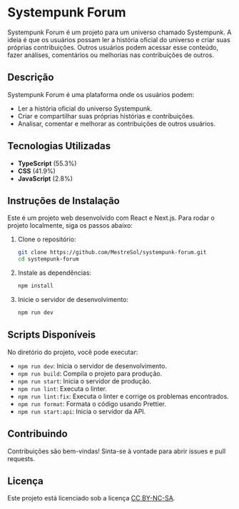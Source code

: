 # Systempunk Forum

Systempunk Forum é um projeto para um universo chamado Systempunk. A ideia é que os usuários possam ler a história oficial do universo e criar suas próprias contribuições. Outros usuários podem acessar esse conteúdo, fazer análises, comentários ou melhorias nas contribuições de outros.

## Descrição

Systempunk Forum é uma plataforma onde os usuários podem:

- Ler a história oficial do universo Systempunk.
- Criar e compartilhar suas próprias histórias e contribuições.
- Analisar, comentar e melhorar as contribuições de outros usuários.

## Tecnologias Utilizadas

- **TypeScript** (55.3%)
- **CSS** (41.9%)
- **JavaScript** (2.8%)

## Instruções de Instalação

Este é um projeto web desenvolvido com React e Next.js. Para rodar o projeto localmente, siga os passos abaixo:

1. Clone o repositório:
   ```bash
   git clone https://github.com/MestreSol/systempunk-forum.git
   cd systempunk-forum
   ```
2. Instale as dependências:
   ```bash
   npm install
   ```
3. Inicie o servidor de desenvolvimento:
   ```bash
   npm run dev
   ```

## Scripts Disponíveis

No diretório do projeto, você pode executar:

- `npm run dev`: Inicia o servidor de desenvolvimento.
- `npm run build`: Compila o projeto para produção.
- `npm run start`: Inicia o servidor de produção.
- `npm run lint`: Executa o linter.
- `npm run lint:fix`: Executa o linter e corrige os problemas encontrados.
- `npm run format`: Formata o código usando Prettier.
- `npm run start:api`: Inicia o servidor da API.

## Contribuindo

Contribuições são bem-vindas! Sinta-se à vontade para abrir issues e pull requests.

## Licença

Este projeto está licenciado sob a licença [CC BY-NC-SA](https://creativecommons.org/licenses/by-nc-sa/4.0/).
